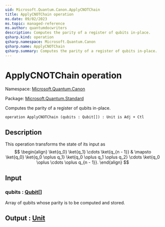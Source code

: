```yaml
---
uid: Microsoft.Quantum.Canon.ApplyCNOTChain
title: ApplyCNOTChain operation
ms.date: 09/02/2023
ms.topic: managed-reference
ms.author: quantumdocwriters
description: Computes the parity of a register of qubits in-place.
qsharp.kind: operation
qsharp.namespace: Microsoft.Quantum.Canon
qsharp.name: ApplyCNOTChain
qsharp.summary: Computes the parity of a register of qubits in-place.
---
```


# ApplyCNOTChain operation

Namespace: [Microsoft.Quantum.Canon](xref:Microsoft.Quantum.Canon)

Package: [Microsoft.Quantum.Standard](https://nuget.org/packages/Microsoft.Quantum.Standard)


Computes the parity of a register of qubits in-place.

```qsharp
operation ApplyCNOTChain (qubits : Qubit[]) : Unit is Adj + Ctl
```


## Description

This operation transforms the state of its input as$$\begin{align}\ket{q_0} \ket{q_1} \cdots \ket{q_{n - 1}} & \mapsto\ket{q_0} \ket{q_0 \oplus q_1} \ket{q_0 \oplus q_1 \oplus q_2} \cdots\ket{q_0 \oplus \cdots \oplus q_{n - 1}}.\end{align}$$

## Input

### qubits : [Qubit](xref:microsoft.quantum.qsharp.valueliterals#qubit-literals)[]

Array of qubits whose parity is to be computed and stored.



## Output : [Unit](xref:microsoft.quantum.qsharp.valueliterals#unit-literal)

